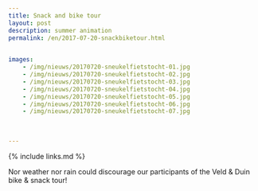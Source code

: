 ```yaml
---
title: Snack and bike tour
layout: post
description: summer animation
permalink: /en/2017-07-20-snackbiketour.html

    
images: 
    - /img/nieuws/20170720-sneukelfietstocht-01.jpg
    - /img/nieuws/20170720-sneukelfietstocht-02.jpg
    - /img/nieuws/20170720-sneukelfietstocht-03.jpg
    - /img/nieuws/20170720-sneukelfietstocht-04.jpg
    - /img/nieuws/20170720-sneukelfietstocht-05.jpg
    - /img/nieuws/20170720-sneukelfietstocht-06.jpg
    - /img/nieuws/20170720-sneukelfietstocht-07.jpg
    
    
    
---
```


{% include links.md %}

Nor weather nor rain could discourage our participants of the Veld & Duin bike & snack tour!


